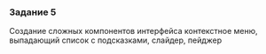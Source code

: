 ### Задание 5

Создание сложных компонентов интерфейса
контекстное меню, выпадающий список с подсказками, слайдер, пейджер 